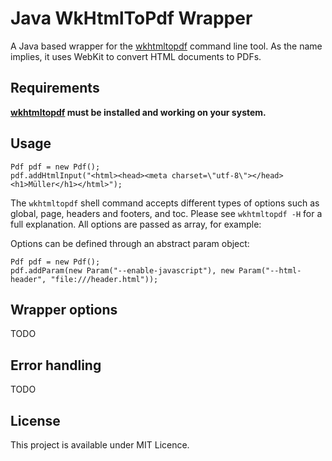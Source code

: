 Java WkHtmlToPdf Wrapper
=========

A Java based wrapper for the [wkhtmltopdf](http://wkhtmltopdf.org/) command line tool. As the name implies, it uses WebKit to convert HTML documents to PDFs.

Requirements
------------
**[wkhtmltopdf](http://wkhtmltopdf.org/) must be installed and working on your system.**

Usage
------------
```
Pdf pdf = new Pdf();
pdf.addHtmlInput("<html><head><meta charset=\"utf-8\"></head><h1>Müller</h1></html>");
```

The `wkhtmltopdf` shell command accepts different types of options such as global, page, headers and footers, and toc. Please see `wkhtmltopdf -H` for a full explanation. All options are passed as array, for example:

Options can be defined through an abstract param object:

```
Pdf pdf = new Pdf();
pdf.addParam(new Param("--enable-javascript"), new Param("--html-header", "file:///header.html"));
```

Wrapper options
-------------------
TODO

Error handling
------------
TODO

License
------------
This project is available under MIT Licence.
